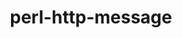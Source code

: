 ---
title: "perl-http-message"
layout: cache
categories: [package, develop-2024-12-22]
meta: {"versions": ["6.45"], "compilers": ["gcc@=11.4.0"], "oss": ["ubuntu22.04"], "platforms": ["linux"], "targets": ["x86_64_v3"], "stacks": ["e4s", "root"], "num_specs": 1, "num_specs_by_stack": {"root": 1, "e4s": 1}}
spec_details: [{"hash": "udf4uqn5d62injhroeb4iozomrtyplav", "compiler": "gcc@=11.4.0", "versions": ["6.45"], "os": "ubuntu22.04", "platform": "linux", "target": "x86_64_v3", "variants": ["build_system=perl"], "stacks": ["root", "e4s"], "size": "-", "tarball": "https://binaries.spack.io/develop-2024-12-22/build_cache/linux-ubuntu22.04-x86_64_v3/gcc-11.4.0/perl-http-message-6.45/linux-ubuntu22.04-x86_64_v3-gcc-11.4.0-perl-http-message-6.45-udf4uqn5d62injhroeb4iozomrtyplav.spack"}]
---
